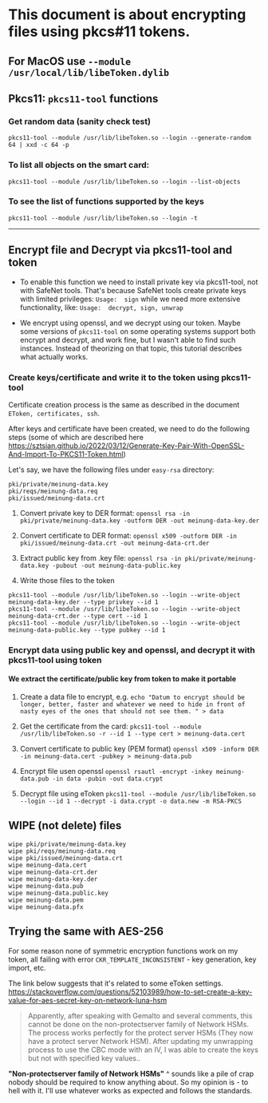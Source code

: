 # This document is about encrypting files using pkcs#11 tokens.

## For MacOS use `--module /usr/local/lib/libeToken.dylib`


## Pkcs11: `pkcs11-tool` functions

### Get random data (sanity check test)

`pkcs11-tool --module /usr/lib/libeToken.so --login --generate-random 64 | xxd -c 64 -p`

### To list all objects on the smart card:

`pkcs11-tool --module /usr/lib/libeToken.so --login --list-objects`

### To see the list of functions supported by the keys

`pkcs11-tool --module /usr/lib/libeToken.so --login -t`

---
## Encrypt file and Decrypt via pkcs11-tool and token

- To enable this function we need to install private key via pkcs11-tool, not with SafeNet tools. That's because SafeNet tools create private keys with limited privileges:
`Usage:  sign`
while we need more extensive functionality, like:
`Usage:  decrypt, sign, unwrap`

- We encrypt using openssl, and we decrypt using our token. Maybe some versions of `pkcs11-tool` on some operating systems support both encrypt and decrypt, and work fine, but I wasn't able to find such instances. Instead of theorizing on that topic, this tutorial describes what actually works.

 
### Create keys/certificate and write it to the token using pkcs11-tool

Certificate creation process is the same as described in the document `EToken, certificates, ssh`.

After keys and certificate have been created, we need to do the following steps (some of which are described here https://sztsian.github.io/2022/03/12/Generate-Key-Pair-With-OpenSSL-And-Import-To-PKCS11-Token.html)

Let's say, we have the following files under `easy-rsa` directory:
```
pki/private/meinung-data.key
pki/reqs/meinung-data.req
pki/issued/meinung-data.crt
```

1. Convert private key to DER format:
`openssl rsa -in pki/private/meinung-data.key -outform DER -out meinung-data-key.der`

2. Convert certificate to DER format:
`openssl x509 -outform DER -in pki/issued/meinung-data.crt -out meinung-data-crt.der`

3. Extract public key from .key file:
`openssl rsa -in pki/private/meinung-data.key -pubout -out meinung-data-public.key`

4. Write those files to the token
```
pkcs11-tool --module /usr/lib/libeToken.so --login --write-object meinung-data-key.der --type privkey --id 1
pkcs11-tool --module /usr/lib/libeToken.so --login --write-object meinung-data-crt.der --type cert --id 1
pkcs11-tool --module /usr/lib/libeToken.so --login --write-object meinung-data-public.key --type pubkey --id 1
```

### Encrypt data using public key and openssl, and decrypt it with pkcs11-tool using token

#### We extract the certificate/public key from token to make it portable

1. Create a data file to encrypt, e.g.
`echo "Datum to encrypt should be longer, better, faster and whatever we need to hide in front of nasty eyes of the ones that should not see them. " > data`

2. Get the certificate from the card:
`pkcs11-tool --module /usr/lib/libeToken.so -r --id 1 --type cert > meinung-data.cert`    


3. Convert certificate to public key (PEM format)
`openssl x509 -inform DER -in meinung-data.cert -pubkey > meinung-data.pub`


4. Encrypt file usen openssl
`openssl rsautl -encrypt -inkey meinung-data.pub -in data -pubin -out data.crypt`


5. Decrypt file using eToken
`pkcs11-tool --module /usr/lib/libeToken.so --login --id 1 --decrypt -i data.crypt -o data.new -m RSA-PKCS`


## WIPE (not delete) files
```
wipe pki/private/meinung-data.key
wipe pki/reqs/meinung-data.req
wipe pki/issued/meinung-data.crt
wipe meinung-data.cert
wipe meinung-data-crt.der
wipe meinung-data-key.der
wipe meinung-data.pub
wipe meinung-data.public.key
wipe meinung-data.pem
wipe meinung-data.pfx
```

## Trying the same with AES-256

For some reason none of symmetric encryption functions work on my token, all failing with error `CKR_TEMPLATE_INCONSISTENT` - key generation, key import, etc.

The link below suggests that it's related to some eToken settings.
https://stackoverflow.com/questions/52103989/how-to-set-create-a-key-value-for-aes-secret-key-on-network-luna-hsm

> Apparently, after speaking with Gemalto and several comments, this cannot be done on the non-protectserver family of Network HSMs. The process works perfectly for the protect server HSMs (They now have a protect server Network HSM). After updating my unwrapping process to use the CBC mode with an IV, I was able to create the keys but not with specified key values..

**"Non-protectserver family of Network HSMs"** ^ sounds like a pile of crap nobody should be required to know anything about.
So my opinion is - to hell with it. I'll use whatever works as expected and follows the standards.